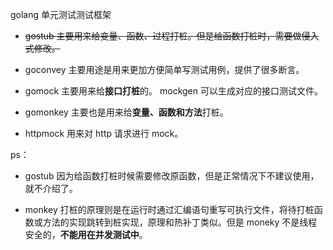 golang 单元测试测试框架

- ~~gostub 主要用来给变量、函数、过程打桩。但是给函数打桩时，需要做侵入式修改。~~

- goconvey 主要用途是用来更加方便简单写测试用例，提供了很多断言。

- gomock 主要用来给**接口打桩**的。 mockgen 可以生成对应的接口测试文件。

- gomonkey 主要也是用来给**变量、函数和方法**打桩。

- httpmock 用来对 http 请求进行 mock。

ps：

- gostub 因为给函数打桩时候需要修改原函数，但是正常情况下不建议使用，就不介绍了。

- monkey 打桩的原理则是在运行时通过汇编语句重写可执行文件，将待打桩函数或方法的实现跳转到桩实现，原理和热补丁类似。但是 moneky 不是线程安全的，**不能用在并发测试中**。


